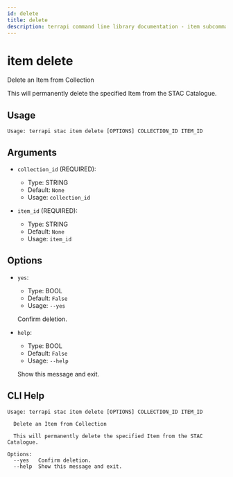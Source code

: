 ```yaml
---
id: delete
title: delete
description: terrapi command line library documentation - item subcommand
---
```


# item delete

Delete an Item from Collection


This will permanently delete the specified Item from the STAC Catalogue. 


## Usage

```
Usage: terrapi stac item delete [OPTIONS] COLLECTION_ID ITEM_ID
```

## Arguments

* `collection_id` (REQUIRED):
    * Type: STRING
    * Default: `None`
    * Usage: `collection_id`


* `item_id` (REQUIRED):
    * Type: STRING
    * Default: `None`
    * Usage: `item_id`


## Options

* `yes`:
    * Type: BOOL
    * Default: `False`
    * Usage: `--yes`

    Confirm deletion.



* `help`:
    * Type: BOOL
    * Default: `False`
    * Usage: `--help`

    Show this message and exit.



## CLI Help

```
Usage: terrapi stac item delete [OPTIONS] COLLECTION_ID ITEM_ID

  Delete an Item from Collection

  This will permanently delete the specified Item from the STAC Catalogue.

Options:
  --yes   Confirm deletion.
  --help  Show this message and exit.
```

